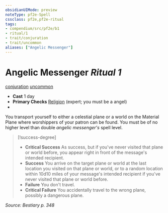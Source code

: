 ```yaml
---
obsidianUIMode: preview
noteType: pf2e-Spell
cssclass: pf2e,pf2e-ritual
tags:
- compendium/src/pf2e/b1
- ritual/1
- trait/conjuration
- trait/uncommon
aliases: ["Angelic Messenger"]
---
```

# Angelic Messenger *Ritual 1*  
[conjuration](rules/traits/conjuration.md "Conjuration School Trait")  [uncommon](rules/traits/uncommon.md "Uncommon Rarity Trait")  

- **Cast** 1 day
- **Primary Checks** [Religion](compendium/skills.md#Religion) (expert; you must be a angel)
- 

You transport yourself to either a celestial plane or a world on the Material Plane where worshippers of your patron can be found. You must be of no higher level than double _angelic messenger's_ spell level.

> [!success-degree] 
> - **Critical Success** As success, but if you've never visited that plane or world before, you appear right in front of the message's intended recipient.
> - **Success** You arrive on the target plane or world at the last location you visited on that plane or world, or to a random location within 10d10 miles of your message's intended recipient if you've never visited that plane or world before.
> - **Failure** You don't travel.
> - **Critical Failure** You accidentally travel to the wrong plane, possibly a dangerous plane.

*Source: Bestiary p. 348*